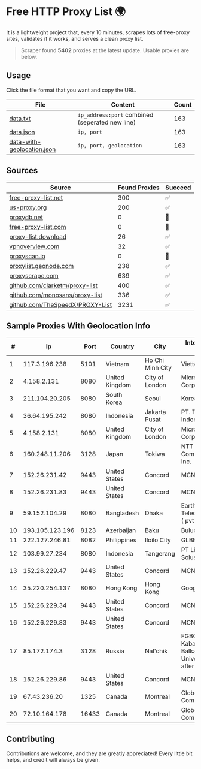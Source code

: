
# Free HTTP Proxy List 🌍

It is a lightweight project that, every 10 minutes, scrapes lots of free-proxy sites, validates if it works, and serves a clean proxy list.


> Scraper found **5402** proxies at the latest update. Usable proxies are below.

## Usage

Click the file format that you want and copy the URL.


|File|Content|Count|
|----|-------|-----|
|[data.txt](https://raw.githubusercontent.com/themiralay/Proxy-List-World/master/data.txt)|`ip_address:port` combined (seperated new line)|163|
|[data.json](https://raw.githubusercontent.com/themiralay/Proxy-List-World/master/data.json)|`ip, port`|163|
|[data-with-geolocation.json](https://raw.githubusercontent.com/themiralay/Proxy-List-World/master/data-with-geolocation.json)|`ip, port, geolocation`|163|

## Sources

|Source|Found Proxies|Succeed|
|------|-------------|-------|
|[free-proxy-list.net](https://free-proxy-list.net)|300|✅|
|[us-proxy.org](https://www.us-proxy.org)|200|✅|
|[proxydb.net](http://proxydb.net)|0|🚫|
|[free-proxy-list.com](https://free-proxy-list.com/?page=&port=&type%5B%5D=http&type%5B%5D=https&up_time=0&search=Search)|0|🚫|
|[proxy-list.download](https://www.proxy-list.download/HTTP)|26|✅|
|[vpnoverview.com](https://vpnoverview.com/privacy/anonymous-browsing/free-proxy-servers)|32|✅|
|[proxyscan.io](https://www.proxyscan.io)|0|🚫|
|[proxylist.geonode.com](https://proxylist.geonode.com/api/proxy-list?limit=300&page=1&sort_by=lastChecked&sort_type=desc&protocols=http,https)|238|✅|
|[proxyscrape.com](https://api.proxyscrape.com/v2/?request=displayproxies&protocol=http&timeout=10000&country=all&ssl=all&anonymity=all)|639|✅|
|[github.com/clarketm/proxy-list](https://raw.githubusercontent.com/clarketm/proxy-list/master/proxy-list-raw.txt)|400|✅|
|[github.com/monosans/proxy-list](https://raw.githubusercontent.com/monosans/proxy-list/main/proxies/http.txt)|336|✅|
|[github.com/TheSpeedX/PROXY-List](https://raw.githubusercontent.com/TheSpeedX/PROXY-List/master/http.txt)|3231|✅|


## Sample Proxies With Geolocation Info

|#|Ip|Port|Country|City|Internet Service Provider|
|-|--|----|-------|----|-------------------------|
|1|117.3.196.238|5101|Vietnam|Ho Chi Minh City|Viettel Corporation|
|2|4.158.2.131|8080|United Kingdom|City of London|Microsoft Corporation|
|3|211.104.20.205|8080|South Korea|Seoul|Korea Telecom|
|4|36.64.195.242|8080|Indonesia|Jakarta Pusat|PT. Telekomunikasi Indonesia|
|5|4.158.2.131|8080|United Kingdom|City of London|Microsoft Corporation|
|6|160.248.11.206|3128|Japan|Tokiwa|NTT PC Communications, Inc.|
|7|152.26.231.42|9443|United States|Concord|MCNC|
|8|152.26.231.83|9443|United States|Concord|MCNC|
|9|59.152.104.29|8080|Bangladesh|Dhaka|Earth Telecommunication ( pvt ) Limited|
|10|193.105.123.196|8123|Azerbaijan|Baku|Bulud Telecom LLC|
|11|222.127.246.81|8082|Philippines|Iloilo City|GLBB|
|12|103.99.27.234|8080|Indonesia|Tangerang|PT Lintas Network Solusi|
|13|152.26.229.47|9443|United States|Concord|MCNC|
|14|35.220.254.137|8080|Hong Kong|Hong Kong|Google LLC|
|15|152.26.229.34|9443|United States|Concord|MCNC|
|16|152.26.229.83|9443|United States|Concord|MCNC|
|17|85.172.174.3|3128|Russia|Nal'chik|FGBOU VPO Kabardino-Balkarian State University named after H.M.Berbekov|
|18|152.26.229.86|9443|United States|Concord|MCNC|
|19|67.43.236.20|1325|Canada|Montreal|GloboTech Communications|
|20|72.10.164.178|16433|Canada|Montreal|GloboTech Communications|



## Contributing

Contributions are welcome, and they are greatly appreciated! Every
little bit helps, and credit will always be given.

